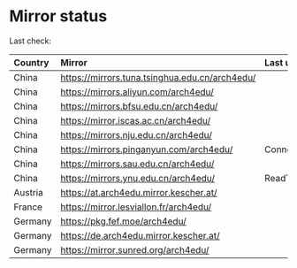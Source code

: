 <script src="./time.js"></script>
# Mirror status
Last check: <script type="text/javascript">localize(1679811724.401019);</script>

|Country|Mirror|Last update|
|:------|:-----|:----------|
|China|https://mirrors.tuna.tsinghua.edu.cn/arch4edu/|<script type="text/javascript">localize(1679768955);</script>|
|China|https://mirrors.aliyun.com/arch4edu/|<script type="text/javascript">localize(1679768955);</script>|
|China|https://mirrors.bfsu.edu.cn/arch4edu/|<script type="text/javascript">localize(1679768955);</script>|
|China|https://mirror.iscas.ac.cn/arch4edu/|<script type="text/javascript">localize(1679768955);</script>|
|China|https://mirrors.nju.edu.cn/arch4edu/|<script type="text/javascript">localize(1679726029);</script>|
|China|https://mirrors.pinganyun.com/arch4edu/|ConnectionError|
|China|https://mirrors.sau.edu.cn/arch4edu/|<script type="text/javascript">localize(1673850842);</script>|
|China|https://mirrors.ynu.edu.cn/arch4edu/|ReadTimeout|
|Austria|https://at.arch4edu.mirror.kescher.at/|<script type="text/javascript">localize(1679768955);</script>|
|France|https://mirror.lesviallon.fr/arch4edu/|<script type="text/javascript">localize(1679768955);</script>|
|Germany|https://pkg.fef.moe/arch4edu/|<script type="text/javascript">localize(1679768955);</script>|
|Germany|https://de.arch4edu.mirror.kescher.at/|<script type="text/javascript">localize(1679768955);</script>|
|Germany|https://mirror.sunred.org/arch4edu/|<script type="text/javascript">localize(1679768955);</script>|

<script src="./tablefilter/tablefilter.js"></script>
<script src="./table.js"></script>